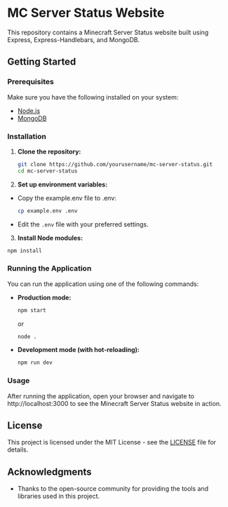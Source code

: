 # MC Server Status Website

This repository contains a Minecraft Server Status website built using Express, Express-Handlebars, and MongoDB.

## Getting Started

### Prerequisites

Make sure you have the following installed on your system:
- [Node.js](https://nodejs.org/)
- [MongoDB](https://www.mongodb.com/)

### Installation

1. **Clone the repository:**

   ```bash
   git clone https://github.com/yourusername/mc-server-status.git
   cd mc-server-status
   ```

2. **Set up environment variables:**

- Copy the example.env file to .env:

  ```bash
  cp example.env .env
  ```
  
- Edit the `.env` file with your preferred settings.

3. **Install Node modules:**
  ```bash
  npm install
  ```

### Running the Application

You can run the application using one of the following commands:

- **Production mode:**

  ```bash
  npm start
  ```
  
  or
  
  ```bash
  node .
  ```
  
- **Development mode (with hot-reloading):**
  
  ```bash
  npm run dev
  ```

### Usage

After running the application, open your browser and navigate to http://localhost:3000 to see the Minecraft Server Status website in action.

## License

This project is licensed under the MIT License - see the [LICENSE](LICENSE) file for details.

## Acknowledgments

- Thanks to the open-source community for providing the tools and libraries used in this project.
